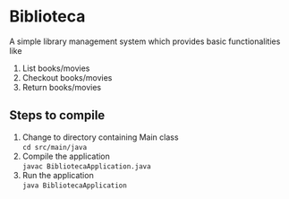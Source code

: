 # Biblioteca

A simple library management system which provides basic functionalities like
1. List books/movies
2. Checkout books/movies
3. Return books/movies

## Steps to compile
1. Change to directory containing Main class <br>
```cd src/main/java```
2. Compile the application <br>
```javac BibliotecaApplication.java```
3. Run the application <br>
```java BibliotecaApplication```
